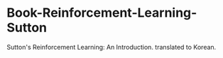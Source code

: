 # Book-Reinforcement-Learning-Sutton
Sutton's Reinforcement Learning: An Introduction. translated to Korean.
